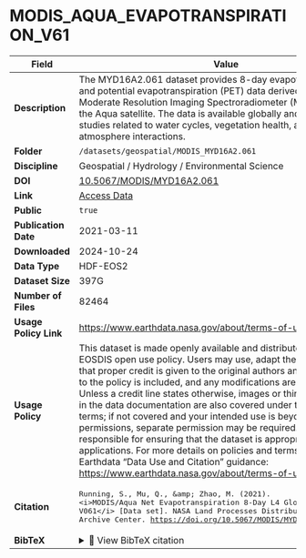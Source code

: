 # MODIS_AQUA_EVAPOTRANSPIRATION_V61

| Field | Value |
|--------|-------|
| **Description** | The MYD16A2.061 dataset provides 8-day evapotranspiration (ET) and potential evapotranspiration (PET) data derived from the Moderate Resolution Imaging Spectroradiometer (MODIS) aboard the Aqua satellite. The data is available globally and supports studies related to water cycles, vegetation health, and land-atmosphere interactions. |
| **Folder** | `/datasets/geospatial/MODIS_MYD16A2.061` |
| **Discipline** | Geospatial / Hydrology / Environmental Science |
| **DOI** | [10.5067/MODIS/MYD16A2.061](https://doi.org/10.5067/MODIS/MYD16A2.061) |
| **Link** | [Access Data](https://app.globus.org/file-manager?origin_id=92ca7734-34ca-4c2d-a013-7d5a1ca2c27a&origin_path=%2F) |
| **Public** | `true` |
| **Publication Date** | 2021-03-11 |
| **Downloaded** | 2024-10-24 |
| **Data Type** | HDF-EOS2 |
| **Dataset Size** | 397G |
| **Number of Files** | 82464 |
| **Usage Policy Link** | https://www.earthdata.nasa.gov/about/terms-of-use |
| **Usage Policy** | This dataset is made openly available and distributed under NASA’s EOSDIS open use policy. Users may use, adapt the data provided that proper credit is given to the original authors and source, a link to the policy is included, and any modifications are clearly indicated. Unless a credit line states otherwise, images or third-party materials in the data documentation are also covered under the same open terms; if not covered and your intended use is beyond statutory permissions, separate permission may be required. Users are responsible for ensuring that the dataset is appropriate for their applications. For more details on policies and terms, see NASA’s Earthdata “Data Use and Citation” guidance: https://www.earthdata.nasa.gov/about/terms-of-use |
| **Citation** | <pre>Running, S., Mu, Q., &amp;amp; Zhao, M. (2021). &lt;i&gt;MODIS/Aqua Net Evapotranspiration 8-Day L4 Global 500m SIN Grid V061&lt;/i&gt; [Data set]. NASA Land Processes Distributed Active Archive Center. https://doi.org/10.5067/MODIS/MYD16A2.061</pre> |
| **BibTeX** | <details><summary>📜 View BibTeX citation</summary><pre>@misc{Running2021MYD16A2,<br>  author       = {Running, S. and Mu, Q. and Zhao, M.},<br>  title        = {{MODIS/Aqua Net Evapotranspiration 8-Day L4 Global 500m SIN Grid V061}},<br>  year         = {2021},<br>  howpublished = {NASA Land Processes Distributed Active Archive Center},<br>  note         = {Data set. Accessed: 2025-10-02},<br>  doi          = {10.5067/MODIS/MYD16A2.061},<br>  url          = {https://doi.org/10.5067/MODIS/MYD16A2.061}<br>}</pre> |
